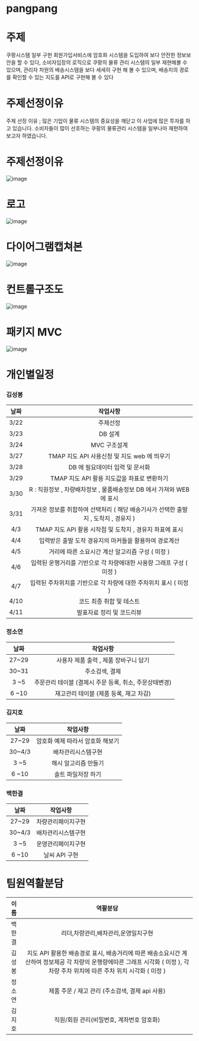 # pangpang

# 주제
쿠팡시스템 일부 구현
회원가입서비스에 암호화 시스템을 도입하여 보다 안전한 정보보안을  할 수 있다,
소비자입장의 로직으로 쿠팡의 물류 관리 시스템의 일부 재현해볼 수 있으며, 
관리자 차원의 배송시스템을 보다 세세히 구현 해 볼 수 있으며,
배송지의 경로를 확인할 수 있는  지도를 API로  구현해 볼 수 있다


# 주제선정이유
주제 선정 이유 ; 많은 기업이 물류 시스템의 중요성을 깨닫고 이 사업에 많은 투자를 하고 있습니다.
소비자들이 많이 선호하는 쿠팡의 물류관리 시스템을 일부나마 재현하여 보고자 하였습니다.


# 주제선정이유
![image](https://user-images.githubusercontent.com/121651809/227864580-af03dec0-61da-4660-95a5-e432af01e209.png)

# 로고
![image](https://user-images.githubusercontent.com/121651809/227864972-6ed65718-2fdc-4919-9a72-eb921f7f467b.png)


# 다이어그램캡쳐본
![image](https://user-images.githubusercontent.com/121651809/227864895-a11d710e-7bc0-403b-b178-8b55e889ba57.png)


# 컨트롤구조도
![image](https://user-images.githubusercontent.com/121651809/227865193-32a1f64b-ee1a-4d4f-aa12-4d59538830e3.png)

# 패키지 MVC 
![image](https://user-images.githubusercontent.com/121651809/227865532-b727a6f7-ac16-4b5a-a577-c566f66c3795.png)

# 개인별일정
### 김성봉
| 날짜 | 작업사항 | 
|:---:|:---:|
|3/22 | 주제선정|
|3/23 | DB 설계|
|3/24 |MVC 구조설계 |
|3/27 |TMAP 지도 API 사용신청 및 지도 web 에 띄우기 |
|3/28 | DB 에 필요데이터 입력 및 문서화|
|3/29 |TMAP 지도 API 활용 지도값을 좌표로 변환하기|
|3/30 |R : 직원정보 , 차량배차정보 , 물품배송정보 DB 에서 가져와 WEB 에 표시 |
|3/31 |가져온 정보를 취합하여 선택처리 ( 해당 배송기사가 선택한 출발지 , 도착지 , 경유지 ) |
|4/3  |TMAP 지도 API 활용 시작점 및 도착지 , 경유지 좌표에 표시|
|4/4  |입력받은 출발 도작 경유지의 마커들을 활용하여 경로계산  |
|4/5  |거리에 따른 소요시간 계산 알고리즘 구성 ( 미정 )|
|4/6  |입력된 운행거리를 기반으로 각 차량에대한 사용량 그래프 구성 ( 미정 ) |
|4/7  |입력된 주차위치를 기반으로 각 차량에 대한 주차위치 표시 ( 미정 )|
|4/10 | 코드 최종 취합 및 테스트|
|4/11 | 발표자료 정리 및 코드리뷰|

### 정소연
| 날짜 | 작업사항 | 
|:---:|:---:|
|27~29|사용자 제품 출력 , 제품 장바구니 담기 |
|30~31|주소검색, 결제|
|3 ~5 |주문관리 테이블 (결제시 주문 등록, 취소, 주문상태변경)|
|6 ~10|재고관리 테이블 (제품 등록, 재고 차감)|

### 김지호
| 날짜 | 작업사항 | 
|:---:|:---:|
|27~29|암호화 예제 따라서 암호화 해보기 |
|30~4/3|배차관리시스템구현|
|3 ~5|해시 알고리즘 만들기|
|6 ~10|솔트 파일저장 하기|

### 백한결
| 날짜 | 작업사항 | 
|:---:|:---:|
|27~29|차량관리페이지구현 |
|30~4/3|배차관리시스템구현|
|3 ~5|운영관리페이지구현|
|6 ~10|날씨 API 구현|



# 팀원역활분담
| 이름 | 역활분담 | 
|:---:|:---:|
|백한결|리더,차량관리,배차관리,운영일지구현|
|김성봉| 지도 API 활용한 배송경로 표시, 배송거리에 따른 배송소요시간 계산하여 정보제공 각 차량의 운행량에따른 그래프 시각화 ( 미정 ), 각 차량 주차 위치에 따른 주차 위치 시각화 ( 미정 )|
|정소연|제품 주문 / 재고 관리 (주소검색, 결제 api 사용)|
|김지호|직원/회원 관리(비밀번호, 계좌번호 암호화)|
